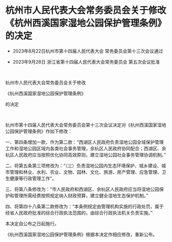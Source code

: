 # 杭州市人民代表大会常务委员会关于修改《杭州西溪国家湿地公园保护管理条例》的决定

- 2023年8月22日杭州市第十四届人民代表大会
  常务委员会第十三次会议通过

- 2023年9月28日
  浙江省第十四届人民代表大会常务委员会
  第五次会议批准

<!-- INFO END -->

​

杭州市人民代表大会常务委员会关于修改

《杭州西溪国家湿地公园保护管理条例》

的决定

​

杭州市第十四届人民代表大会常务委员会第十三次会议决定对《杭州西溪国家湿地公园保护管理条例》作如下修改：

一、第四条增加一款，作为第二款：“西湖区人民政府负责湿地公园全域保护管理工作和湿地公园区域内各类社会事务管理，余杭区人民政府协同配合；西湖区、余杭区人民政府应当按照优化协同高效原则，建立湿地公园社会事务管理协调机制。”

二、将第五条第三项修改为：“（三）负责湿地公园内生态环境保护、城乡建设、城市管理和林业、水利、农业、文物、园林、文化、旅游、房产管理、应急管理、卫生健康等行政管理工作”。

三、将第八条修改为：“市人民政府和西湖区、余杭区人民政府应当将湿地公园保护和管理所需经费按照规定纳入财政预算，建立健全湿地生态保护机制。”

四、将第四十八条第二款修改为：“本条例规定由管理机构实施的行政处罚，属于经省人民政府批准的综合行政执法范围的，由综合行政执法机关负责实施。”

本决定自公布之日起施行。

《杭州西溪国家湿地公园保护管理条例》根据本决定作相应修改，重新公布。
